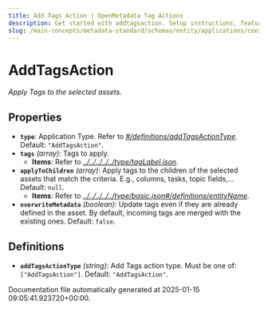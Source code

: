 ```yaml
---
title: Add Tags Action | OpenMetadata Tag Actions
description: Get started with addtagsaction. Setup instructions, features, and configuration details inside.
slug: /main-concepts/metadata-standard/schemas/entity/applications/configuration/external/automator/addtagsaction
---
```


# AddTagsAction

*Apply Tags to the selected assets.*

## Properties

- **`type`**: Application Type. Refer to *[#/definitions/addTagsActionType](#definitions/addTagsActionType)*. Default: `"AddTagsAction"`.
- **`tags`** *(array)*: Tags to apply.
  - **Items**: Refer to *[../../../../../type/tagLabel.json](#/../../../../type/tagLabel.json)*.
- **`applyToChildren`** *(array)*: Apply tags to the children of the selected assets that match the criteria. E.g., columns, tasks, topic fields,... Default: `null`.
  - **Items**: Refer to *[../../../../../type/basic.json#/definitions/entityName](#/../../../../type/basic.json#/definitions/entityName)*.
- **`overwriteMetadata`** *(boolean)*: Update tags even if they are already defined in the asset. By default, incoming tags are merged with the existing ones. Default: `false`.
## Definitions

- **`addTagsActionType`** *(string)*: Add Tags action type. Must be one of: `["AddTagsAction"]`. Default: `"AddTagsAction"`.


Documentation file automatically generated at 2025-01-15 09:05:41.923720+00:00.
